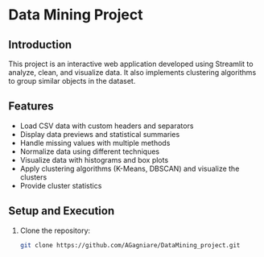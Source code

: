 # Data Mining Project

## Introduction
This project is an interactive web application developed using Streamlit to analyze, clean, and visualize data. It also implements clustering algorithms to group similar objects in the dataset.

## Features
- Load CSV data with custom headers and separators
- Display data previews and statistical summaries
- Handle missing values with multiple methods
- Normalize data using different techniques
- Visualize data with histograms and box plots
- Apply clustering algorithms (K-Means, DBSCAN) and visualize the clusters
- Provide cluster statistics

## Setup and Execution
1. Clone the repository:
   ```bash
   git clone https://github.com/AGagniare/DataMining_project.git
